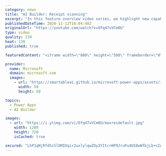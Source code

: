 ```yaml
---
category: news
title: "AI Builder: Receipt scanning"
excerpt: "In this feature overview video series, we highlight new capabilities included in the latest update to AI Builder.  Receipt scanning is a new AI Builder feature that processes receipts to identify and extract information. The AI model identifies receipt data, merchant information, total price, and taxes"
publishedDateTime: 2020-11-12T16:04:40Z
originalUrl: "https://youtube.com/watch?v=Ofq47xVCm0U"
type: video
quality: 139
heat: 139
published: true

featuredContent: "<iframe width=\"800\" height=\"500\" frameborder=\"0\" src=\"https://www.youtube.com/embed/Ofq47xVCm0U\" allow=\"accelerometer; autoplay; encrypted-media; gyroscope; picture-in-picture\" allowfullscreen></iframe>"

provider:
  name: Microsoft
  domain: microsoft.com
  images:
    - url: "https://smartableai.github.io/microsoft-power-apps/assets/images/organizations/microsoft.com-50x50.jpg"
      width: 50
      height: 50

topics:
  - Power Apps
  - AI Builder

images:
  - url: "https://i.ytimg.com/vi/Ofq47xVCm0U/maxresdefault.jpg"
    width: 1280
    height: 720
    isCached: true

secured: "LhP1qNjRfdSsSlOMIUqir2uxlylqwZOy3YItc+HP9JruPu4US8wWfbjLb+sIA90CwzY8j7OT9hpL5auXmzd1lwuYUPCYZJRLrR28wRqVoP1ZMKrKDQo7ThUmD2FvsvCYuN3peycICszinN9UXQnSq0okLfPZjinkYG2DZdWk8Z9wMsMwSZ0OytkckW6hFubZPN92LmiA3ItKzC30jB4dzg/thZE1GakpvzL9L7GFKjwBfJnqqKiv/LF9tTK4O/7jJO8BbjDnkdPAEog1cPxV5BB9CqEoRa56nPckvQRW71ZjBL9NtFjWTMSmyLbYJzVGWBvdB2BUZ80pWfq1QlqZjfM/lYc14yMO0DAcrsC59VtXutJA+BWJuKf5SsIFqacy8g1xpjxf6maBJbI3rHNn7ERnvrGxV56bO4j1DNwo9GAGZRFHxyU9jxw5yUJeYt2J;y6UJ8Sd15iuFlEgldu75KA=="
---
```


